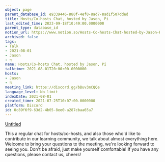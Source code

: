 ```yaml
---
object: page
parent_database_id: e9339446-880f-4ef0-8ad7-8ad1f507dded
title: Hosts/Co-hosts Chat, hosted by Jason, Pi
last_edited_time: 2023-09-18T10:49:00.0000000
parent_type: database_id
notion_url: https://www.notion.so/Hosts-Co-hosts-Chat-hosted-by-Jason-Pi-0c89f6f963d24b058ee0a287cbaa65a7
archived: false
tags:
- Talk
- 2021-08-01
- Jason
- π
name: Hosts/Co-hosts Chat, hosted by Jason, Pi
talktime: 2021-08-01T20:00:00.0000000
hosts:
- Jason
- π
meeting_link: https://discord.gg/bBuv3mCQQe
language_level: No limit
indexDate: 2021-08-01
created_time: 2021-07-25T10:07:00.0000000
platform: Discord
id: 0c89f6f9-63d2-4b05-8ee0-a287cbaa65a7
---
```




[Untitled](https://www.notion.so/cb083fc4f0b7459aa5afe1900ef25a1f)   


This a regular chat for hosts/co-hosts, and also those who'd like to contribute in our learning community, we talk about almost everything here. Welcome to bring your questions to the meeting, we're looking forward to seeing you. Don't be afraid, just make yourself comfortable!
If you have any questions, please contact us, cheers!







